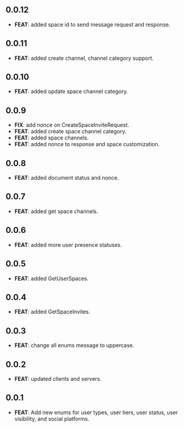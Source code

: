 ## 0.0.12

 - **FEAT**: added space id to send message request and response.

## 0.0.11

 - **FEAT**: added create channel, channel category support.

## 0.0.10

 - **FEAT**: added update space channel category.

## 0.0.9

 - **FIX**: add nonce on CreateSpaceInviteRequest.
 - **FEAT**: added create space channel category.
 - **FEAT**: added space channels.
 - **FEAT**: added nonce to response and space customization.

## 0.0.8

 - **FEAT**: added document status and nonce.

## 0.0.7

 - **FEAT**: added get space channels.

## 0.0.6

 - **FEAT**: added more user presence statuses.

## 0.0.5

 - **FEAT**: added GetUserSpaces.

## 0.0.4

 - **FEAT**: added GetSpaceInvites.

## 0.0.3

 - **FEAT**: change all enums message to uppercase.

## 0.0.2

 - **FEAT**: updated clients and servers.

## 0.0.1

 - **FEAT**: Add new enums for user types, user tiers, user status, user visibility, and social platforms.


